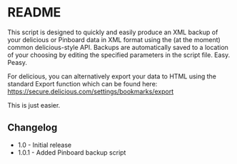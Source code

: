 # README

This script is designed to quickly and easily produce an XML backup of your delicious or Pinboard data in XML format using the (at the moment) common delicious-style API. Backups are automatically saved to a location of your choosing by editing the specified parameters in the script file. Easy. Peasy.

For delicious, you can alternatively export your data to HTML using the standard Export function which can be found here: https://secure.delicious.com/settings/bookmarks/export

This is just easier.

## Changelog

* 1.0 - Initial release
* 1.0.1 - Added Pinboard backup script
